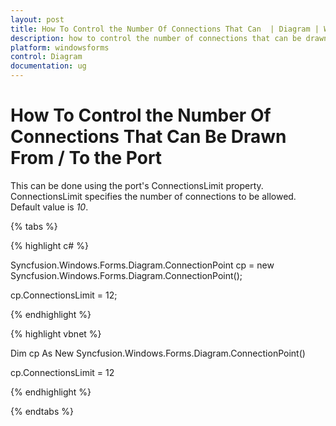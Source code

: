 ```yaml
---
layout: post
title: How To Control the Number Of Connections That Can  | Diagram | Windows Forms | Syncfusion
description: how to control the number of connections that can be drawn from / to the port
platform: windowsforms
control: Diagram
documentation: ug
---
```


# How To Control the Number Of Connections That Can Be Drawn From / To the Port

This can be done using the port's ConnectionsLimit property. ConnectionsLimit specifies the number of connections to be allowed. Default value is _10_. 

{% tabs %}

{% highlight c# %}

Syncfusion.Windows.Forms.Diagram.ConnectionPoint cp = new Syncfusion.Windows.Forms.Diagram.ConnectionPoint();

cp.ConnectionsLimit = 12;

{% endhighlight %}

{% highlight vbnet %}

Dim cp As New Syncfusion.Windows.Forms.Diagram.ConnectionPoint()

cp.ConnectionsLimit = 12

{% endhighlight %}

{% endtabs %}

